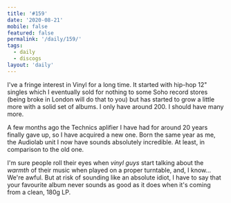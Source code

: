 ```yaml
---
title: '#159'
date: '2020-08-21'
mobile: false
featured: false
permalink: '/daily/159/'
tags:
  - daily
  - discogs
layout: 'daily'
---
```


I've a fringe interest in Vinyl for a long time. It started with hip-hop 12" singles which I eventually sold for nothing to some Soho record stores (being broke in London will do that to you) but has started to grow a little more with a solid set of albums. I only have around 200. I should have many more.

A few months ago the Technics aplifier I have had for around 20 years finally gave up, so I have acquired a new one. Born the same year as me, the Audiolab unit I now have sounds absolutely incredible. At least, in comparison to the old one.

I'm sure people roll their eyes when _vinyl guys_ start talking about the _warmth_ of their music when played on a proper turntable, and, I know... We're awful. But at risk of sounding like an absolute idiot, I have to say that your favourite album never sounds as good as it does when it's coming from a clean, 180g LP.
